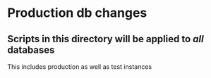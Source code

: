 # Production db changes

## Scripts in this directory will be applied to _all_ databases

This includes production as well as test instances